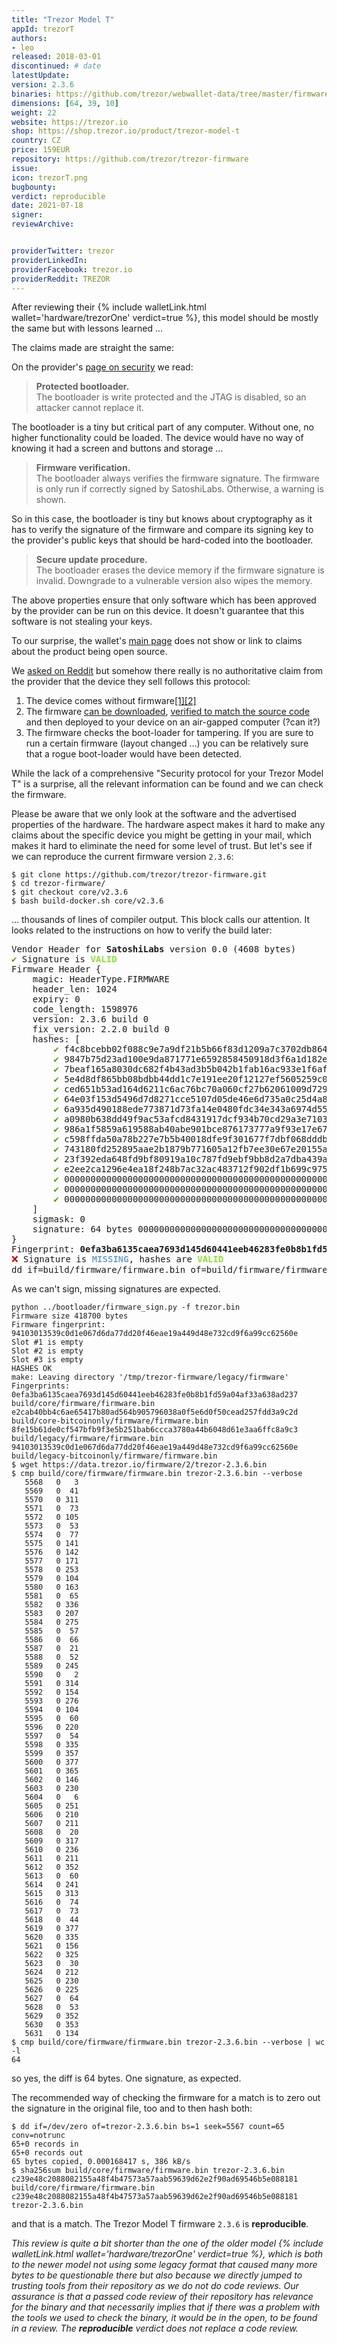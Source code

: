 ```yaml
---
title: "Trezor Model T"
appId: trezorT
authors:
- leo
released: 2018-03-01
discontinued: # date
latestUpdate: 
version: 2.3.6
binaries: https://github.com/trezor/webwallet-data/tree/master/firmware/2
dimensions: [64, 39, 10]
weight: 22
website: https://trezor.io
shop: https://shop.trezor.io/product/trezor-model-t
country: CZ
price: 159EUR
repository: https://github.com/trezor/trezor-firmware
issue: 
icon: trezorT.png
bugbounty: 
verdict: reproducible
date: 2021-07-18
signer: 
reviewArchive:


providerTwitter: trezor
providerLinkedIn: 
providerFacebook: trezor.io
providerReddit: TREZOR
---
```



After reviewing their
{% include walletLink.html wallet='hardware/trezorOne' verdict=true %},
this model should be mostly the same but with lessons learned ...

The claims made are straight the same:

On the provider's [page on security](https://trezor.io/security/) we read:

> **Protected bootloader.**<br>
The bootloader is write protected and the JTAG is disabled, so an attacker
cannot replace it.

The bootloader is a tiny but critical part of any computer. Without one, no
higher functionality could be loaded. The device would have no way of knowing it
had a screen and buttons and storage ...

> **Firmware verification.**<br>
  The bootloader always verifies the firmware signature. The firmware is only
  run if correctly signed by SatoshiLabs. Otherwise, a warning is shown.

So in this case, the bootloader is tiny but knows about cryptography as it has
to verify the signature of the firmware and compare its signing key to the
provider's public keys that should be hard-coded into the bootloader.

> **Secure update procedure.**<br>
  The bootloader erases the device memory if the firmware signature is invalid.
  Downgrade to a vulnerable version also wipes the memory.

The above properties ensure that only software which has been approved by the
provider can be run on this device. It doesn't guarantee that this software is
not stealing your keys.

To our surprise, the wallet's [main page](https://trezor.io/) does not show or link
to claims about the product being open source.

We [asked on Reddit](https://www.reddit.com/r/TREZOR/comments/oarc0b/where_can_i_find_the_most_authoritative_claim_of/)
but somehow there really is no authoritative claim from the provider that the
device they sell follows this protocol:

1. The device comes without firmware[[1]](https://www.reddit.com/r/TREZOR/comments/oarc0b/where_can_i_find_the_most_authoritative_claim_of/h3l44r2/)[[2]](https://www.reddit.com/r/TREZOR/comments/oarc0b/where_can_i_find_the_most_authoritative_claim_of/h3l4oob/)
1. The firmware [can be downloaded](https://data.trezor.io/firmware/2/trezor-2.3.6.bin), [verified to match the source code](https://wiki.trezor.io/Developers_guide:Deterministic_firmware_build) and then deployed to your device on an air-gapped computer (?can it?)
1. The firmware checks the boot-loader for tampering. If you are sure to run
   a certain firmware (layout changed ...) you can be relatively sure that a
   rogue boot-loader would have been detected.

While the lack of a comprehensive "Security protocol for your Trezor Model T" is a
surprise, all the relevant information can be found and we can check the
firmware.

Please be aware that we only look at the software and the advertised properties
of the hardware. The hardware aspect makes it hard to make any claims about the
specific device you might be getting in your mail, which makes it hard to
eliminate the need for some level of trust. But let's see if we can reproduce
the current firmware version `2.3.6`:

```
$ git clone https://github.com/trezor/trezor-firmware.git
$ cd trezor-firmware/
$ git checkout core/v2.3.6
$ bash build-docker.sh core/v2.3.6
```

... thousands of lines of compiler output. This block calls our attention. It
looks related to the instructions on how to verify the build later:

<div class="language-plaintext highlighter-rouge">
<div class="highlight">
<pre class="highlight">Vendor Header for <b>SatoshiLabs</b> version 0.0 (4608 bytes)
<font color="#4E9A06">✔</font> Signature is <font color="#8AE234"><b>VALID</b></font>
Firmware Header {
    magic: HeaderType.FIRMWARE
    header_len: 1024
    expiry: 0
    code_length: 1598976
    version: 2.3.6 build 0
    fix_version: 2.2.0 build 0
    hashes: [
        <font color="#4E9A06">✔</font> f4c8bcebb02f088c9e7a9df21b5b66f83d1209a7c3702db8643448717cf58593
        <font color="#4E9A06">✔</font> 9847b75d23ad100e9da871771e6592858450918d3f6a1d182edac7da7a012c63
        <font color="#4E9A06">✔</font> 7beaf165a8030dc682f4b43ad3b5b042b1fab16ac933e1f6af8cad8af1ecc705
        <font color="#4E9A06">✔</font> 5e4d8df865bb08bdbb44dd1c7e191ee20f12127ef5605259c0ac13f9a94948a9
        <font color="#4E9A06">✔</font> ced651b53ad164d6211c6ac76bc70a060cf27b62061009d729b48ddab39cbcff
        <font color="#4E9A06">✔</font> 64e03f153d5496d7d8271cce5107d05de46e6d735a0c25d4a8410339a141b17e
        <font color="#4E9A06">✔</font> 6a935d490188ede773871d73fa14e0480fdc34e343a6974d55d3e00d14fa476e
        <font color="#4E9A06">✔</font> a0980b638dd49f9ac53afcd8431917dcf934b70cd29a3e710355b916cdeb36db
        <font color="#4E9A06">✔</font> 986a1f5859a619588ab40abe901bce876173777a9f93e17e67ea2bca48db7f19
        <font color="#4E9A06">✔</font> c598ffda50a78b227e7b5b40018dfe9f301677f7dbf068dddb82e92f28a565d5
        <font color="#4E9A06">✔</font> 743180fd252895aae2b1879b771605a12fb7ee30e67e20155a73bbd2ce84d834
        <font color="#4E9A06">✔</font> 23f392eda648fd9bf80919a10c787fd9ebf9bb8d2a7dba439a221cca5167fdc6
        <font color="#4E9A06">✔</font> e2ee2ca1296e4ea18f248b7ac32ac483712f902df1b699c9752728b12ca378df
        <font color="#4E9A06">✔</font> 0000000000000000000000000000000000000000000000000000000000000000
        <font color="#4E9A06">✔</font> 0000000000000000000000000000000000000000000000000000000000000000
        <font color="#4E9A06">✔</font> 0000000000000000000000000000000000000000000000000000000000000000
    ]
    sigmask: 0
    signature: 64 bytes 00000000000000000000000000000000000000000000000000000000000000000000000000000000000000000000000000000000000000000000000000000000
}
Fingerprint: <b>0efa3ba6135caea7693d145d60441eeb46283fe0b8b1fd59a04af33a638ad237</b>
<font color="#CC0000">❌</font> Signature is <font color="#729FCF"><b>MISSING</b></font>, hashes are <font color="#8AE234"><b>VALID</b></font>
dd if=build/firmware/firmware.bin of=build/firmware/firmware.bin.p1 skip=0 bs=128k count=6
</pre></div></div>

As we can't sign, missing signatures are expected.

```
python ../bootloader/firmware_sign.py -f trezor.bin
Firmware size 418700 bytes
Firmware fingerprint: 94103013539c0d1e067d6da77dd20f46eae19a449d48e732cd9f6a99cc62560e
Slot #1 is empty
Slot #2 is empty
Slot #3 is empty
HASHES OK
make: Leaving directory '/tmp/trezor-firmware/legacy/firmware'
Fingerprints:
0efa3ba6135caea7693d145d60441eeb46283fe0b8b1fd59a04af33a638ad237 build/core/firmware/firmware.bin
e2cab40bb4c6ae65417b80ad564b905796038a0f5e6d0f50cead257fdd3a9c2d build/core-bitcoinonly/firmware/firmware.bin
8fe15b61de0cf547bfb9f3e5b251bab6ccca3780a44b6048d61e3aa6ffc8a9c3 build/legacy/firmware/firmware.bin
94103013539c0d1e067d6da77dd20f46eae19a449d48e732cd9f6a99cc62560e build/legacy-bitcoinonly/firmware/firmware.bin
$ wget https://data.trezor.io/firmware/2/trezor-2.3.6.bin
$ cmp build/core/firmware/firmware.bin trezor-2.3.6.bin --verbose
   5568   0   3
   5569   0  41
   5570   0 311
   5571   0  73
   5572   0 105
   5573   0  53
   5574   0  77
   5575   0 141
   5576   0 142
   5577   0 171
   5578   0 253
   5579   0 104
   5580   0 163
   5581   0  65
   5582   0 336
   5583   0 207
   5584   0 275
   5585   0  57
   5586   0  66
   5587   0  21
   5588   0  52
   5589   0 245
   5590   0   2
   5591   0 314
   5592   0 154
   5593   0 276
   5594   0 104
   5595   0  60
   5596   0 220
   5597   0  54
   5598   0 335
   5599   0 357
   5600   0 377
   5601   0 365
   5602   0 146
   5603   0 230
   5604   0   6
   5605   0 251
   5606   0 210
   5607   0 211
   5608   0  20
   5609   0 317
   5610   0 236
   5611   0 211
   5612   0 352
   5613   0  60
   5614   0 241
   5615   0 313
   5616   0  74
   5617   0  73
   5618   0  44
   5619   0 377
   5620   0 335
   5621   0 156
   5622   0 325
   5623   0  30
   5624   0 212
   5625   0 230
   5626   0 225
   5627   0  64
   5628   0  53
   5629   0 352
   5630   0 353
   5631   0 134
$ cmp build/core/firmware/firmware.bin trezor-2.3.6.bin --verbose | wc -l
64
```

so yes, the diff is 64 bytes. One signature, as expected.

The recommended way of checking the firmware for a match is to zero out the
signature in the original file, too and to then hash both:

```
$ dd if=/dev/zero of=trezor-2.3.6.bin bs=1 seek=5567 count=65 conv=notrunc
65+0 records in
65+0 records out
65 bytes copied, 0.000168417 s, 386 kB/s
$ sha256sum build/core/firmware/firmware.bin trezor-2.3.6.bin
c239e48c2088082155a48f4b47573a57aab59639d62e2f90ad69546b5e088181  build/core/firmware/firmware.bin
c239e48c2088082155a48f4b47573a57aab59639d62e2f90ad69546b5e088181  trezor-2.3.6.bin
```

and that is a match. The Trezor Model T firmware `2.3.6` is **reproducible**.

*This review is quite a bit shorter than the one of the older model
{% include walletLink.html wallet='hardware/trezorOne' verdict=true %}, which is
both to the newer model not using some legacy format that caused many more bytes
to be questionable there but also because we directly jumped to trusting tools
from their repository as we do not do code reviews. Our assurance is that a
passed code review of their repository has relevance for the binary and that
necessarily implies that if there was a problem with the tools we used to check
the binary, it would be in the open, to be found in a review. The
**reproducible** verdict does not replace a code review.*
